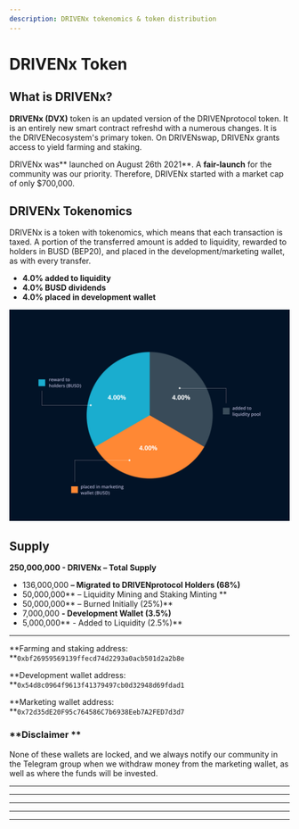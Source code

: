 ```yaml
---
description: DRIVENx tokenomics & token distribution
---
```


# DRIVENx Token

## What is DRIVENx?

**DRIVENx (DVX)** token is an updated version of the DRIVENprotocol token. It is an entirely new smart contract refreshd with a numerous changes. It is the DRIVENecosystem's primary token. On DRIVENswap, DRIVENx grants access to yield farming and staking. 

DRIVENx was** launched on August 26th 2021**. A **fair-launch** for the community was our priority. Therefore, DRIVENx started with a market cap of only $700,000.

## **DRIVENx Tokenomics**

DRIVENx is a token with tokenomics, which means that each transaction is taxed. A portion of the transferred amount is added to liquidity, rewarded to holders in BUSD (BEP20), and placed in the development/marketing wallet, as with every transfer.

* **4.0% added to liquidity**
* **4.0% BUSD dividends**
* **4.0% placed in development wallet**

![](<../.gitbook/assets/Group 75 (1).jpg>)

## Supply

**250,000,000 - DRIVENx – Total Supply**

* 136,000,000 **– Migrated to DRIVENprotocol Holders (68%)**
* 50,000,000** – Liquidity Mining and Staking Minting **
* 50,000,000** –  Burned Initially (25%)**
* 7,000,000 **-  Development Wallet (3.5%)**
* 5,000,000** - Added to Liquidity (2.5%)**

****

**Farming and staking address: **`0xbf26959569139ffecd74d2293a0acb501d2a2b8e`

**Development wallet address: **`0x54d8c0964f9613f41379497cb0d32948d69fdad1`

**Marketing wallet address: **`0x72d35dE20F95c764586C7b6938Eeb7A2FED7d3d7`

### **Disclaimer **

None of these wallets are locked, and we always notify our community in the Telegram group when we withdraw money from the marketing wallet, as well as where the funds will be invested.

****

****





****

** **

****
